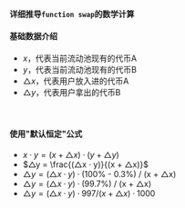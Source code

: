
#### 详细推导```function swap```的数学计算
#### 基础数据介绍
- $x$，代表当前流动池现有的代币A
- $y$，代表当前流动池现有的代币B
- $△x$，代表用户放入进的代币A
- $△y$，代表用户拿出的代币B

　

#### 使用"默认恒定"公式
- $x·y = (x + △x)·(y + △y)$
- $△y = \frac{(△x · y)}{(x + △x)}$
- $△y = (△x · y)·(100$\% - 0.3\%) / (x + △x)
- $△y = (△x · y)·(99.7$\%) / (x + △x)
- $△y = (△x · y)·997 / (x + △x)·1000$